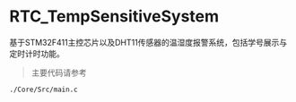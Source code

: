 # RTC_TempSensitiveSystem
基于STM32F411主控芯片以及DHT11传感器的温湿度报警系统，包括学号展示与定时计时功能。

> 主要代码请参考

```bash
./Core/Src/main.c
```
